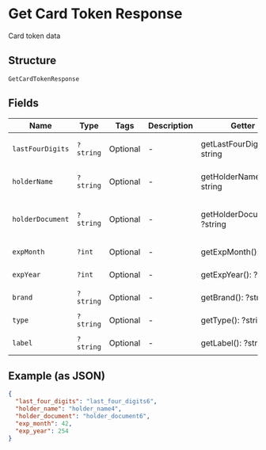 
# Get Card Token Response

Card token data

## Structure

`GetCardTokenResponse`

## Fields

| Name | Type | Tags | Description | Getter | Setter |
|  --- | --- | --- | --- | --- | --- |
| `lastFourDigits` | `?string` | Optional | - | getLastFourDigits(): ?string | setLastFourDigits(?string lastFourDigits): void |
| `holderName` | `?string` | Optional | - | getHolderName(): ?string | setHolderName(?string holderName): void |
| `holderDocument` | `?string` | Optional | - | getHolderDocument(): ?string | setHolderDocument(?string holderDocument): void |
| `expMonth` | `?int` | Optional | - | getExpMonth(): ?int | setExpMonth(?int expMonth): void |
| `expYear` | `?int` | Optional | - | getExpYear(): ?int | setExpYear(?int expYear): void |
| `brand` | `?string` | Optional | - | getBrand(): ?string | setBrand(?string brand): void |
| `type` | `?string` | Optional | - | getType(): ?string | setType(?string type): void |
| `label` | `?string` | Optional | - | getLabel(): ?string | setLabel(?string label): void |

## Example (as JSON)

```json
{
  "last_four_digits": "last_four_digits6",
  "holder_name": "holder_name4",
  "holder_document": "holder_document6",
  "exp_month": 42,
  "exp_year": 254
}
```

